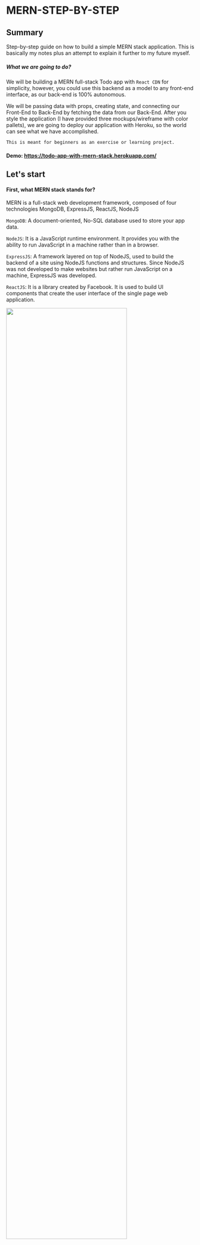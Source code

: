 # MERN-STEP-BY-STEP

## Summary

Step-by-step guide on how to build a simple MERN stack application. This is basically my notes plus an attempt to explain it further to my future myself.

##### What we are going to do?

We will be building a MERN full-stack Todo app with `React CDN` for simplicity, however, you could use this backend as a model to any front-end interface, as our back-end is 100% autonomous.

We will be passing data with props, creating state, and connecting our Front-End to Back-End by fetching the data from our Back-End. After you style the application (I have provided three mockups/wireframe with color pallets), we are going to deploy our application with Heroku, so the world can see what we have accomplished.

`This is meant for beginners as an exercise or learning project.`

#### Demo: https://todo-app-with-mern-stack.herokuapp.com/

## Let's start

#### First, what MERN stack stands for?

MERN is a full-stack web development framework, composed of four technologies MongoDB, ExpressJS, ReactJS, NodeJS

`MongoDB`: A document-oriented, No-SQL database used to store your app data.

`NodeJS`: It is a JavaScript runtime environment. It provides you with the ability to run JavaScript in a machine rather than in a browser.

`ExpressJS`: A framework layered on top of NodeJS, used to build the backend of a site using NodeJS functions and structures. Since NodeJS was not developed to make websites but rather run JavaScript on a machine, ExpressJS was developed.

`ReactJS`: It is a library created by Facebook. It is used to build UI components that create the user interface of the single page web application.

<img src="images/MERN.png" width="80%" >

#### Why MERN stack?

Mainly because this stack is completed composed utilizing the JavaScript language, most code you are writing from back to front is javaScript.

[More info can be found here: ](https://www.educative.io/edpresso/what-is-mern-stack)

**[⬆ Back to Top](#summary)**

### Create a repository

`mkdir mern-app`

`touch mern-app/server.js`
`npm init -y`
`npm install express mongoose --save`

### Required express and mongoose

```
//=============================
//      Dependencies
//=============================
const express = require("express");
const mongoose = require("mongoose");
```

### Add environment variables and set the App to Heroku deployment

Setting the `process.env.PORT || localPortNumber` will ensure that your application will no matter what environment it is being connected, whether it is Heroku `process.env.PORT` or it is in your local machine `localPortNumber`

```
//=============================
//  Environment Variable
//=============================
const app = express();
const mongoURI = process.env.MONGODB_URI || "mongodb://localhost:27017/merncrud";
const PORT = process.env.PORT || 3000;
```

### Make the connection with MongoDB

Set the the mongoURI pass the mongoDB parser and if the connection is successful log a message.

```
//=============================
//  MongoDB Connection
//=============================
mongoose.connect(mongoURI, { useNewUrlParser: true }, () => {
  console.log("Established Connection with mongo", mongoURI);
});
```

### Handle connection error message and mongo disconnected

```
//======================
//  DB Messaging
//======================
mongoose.connection.on("error", (err) => console.log(err.message));
mongoose.connection.on("disconnected", () => console.log("mongo disconnected"));
```

### Now define the App Listening to your PORT variable

Set the variable `app` to listen to the appropriate `PORT` in your local machine it will run on 3000 (or whatever number you assigned to `PORT`) or it will understand that you are in a HEROKU environment.

```
//=================================================
// Listening on Port 3000 or Default to HEROKU
//=================================================
app.listen(PORT, () => {
  console.log(`Ascoltando al porto... ${PORT}`);
});
```

### Creating the Models directory

Create a models folder and add a todos.js file and a todoSchema

`mkdir models`

`touch models/todos.js`

In your `touch models/todos.js` add your dependencies, create your Schema, your models variable, and export it.

```
//=============================
// Dependencies
//=============================

const mongoose = require("mongoose");

//=============================
//      Todos Schema
//=============================
const todoSchema = new mongoose.Schema({
  description: String,
  complete: Boolean,
});

//=============================
// Todos Models
//=============================

const Todos = mongoose.model("Todo", todoSchema);

//=============================
// Export Todos Models
//=============================
module.exports = Todos;

```

### Add a Middleware and fix the Model

Middlewares are just "functions" that will assist your server to run appropriate tasks.

The Middleware needs to be placed at the top of the `server.js`, right bellow the environment variables

```
//=============================
//  Middleware
//=============================
app.use(express.urlencoded({ extended: false })); // extended: false - does not allow nested objects in query strings
app.use(express.json()); //use .json(), not .urlencoded()
app.use(express.static("public")); // we need to tell express to use the public directory for static files... this way our app will find index.html as the route of the application! We can then attach React to that file!
```

Add the Model section in your server, later we will be moving it to it's own controllers folder. Like creating components in the same file in React and later assigning the components to it's own directory and file; it is a common practice build out sections in our server side ensure they are working properly and later on moving them to their own controller folder.

##### …

```
//=============================
//  Model
//=============================

const Todos = require("./models/todos.js");

//==========
// GET
//==========
app.get("/todos", (req, res) => {
  Todos.find({}, (err, foundTodos) => {
    res.json(foundTodos);
  });
});

```

**[⬆ Back to Top](#summary)**

### Create the post route

The post route will be placed underneath our GET route.

```
//==========
// POST
//==========
app.post("/todos", (req, res) => {
  Todos.create(req.body, (err, createdTodo) => {
    res.json(createdTodo); //.json() will send proper headers in response so client knows it's json coming back
  });
});

```

### Create the Controllers

Now, we can create the controller and move the Models to the controller. Don't forget to reference your controllers inside the `server.js`, otherwise, it won't work.

`mkdir controllers`
`touch controllers/todos.js`

### Move Models

Move the `get` and `post` to the `controllers/todos.js`. Notice how we require express and assign it to a variable called `router`, similarly with what we have done with the `app` variable inside the `server.js`. Next, we are getting our Todos from Models, underneath it we will add our rest full routers, and finally exporting them to be accessible in our `server.js` .

```

//=============================
// Dependencies
//=============================
const express = require("express");
const router = express.Router();

//=============================
//  Model
//=============================

const Todos = require("../models/todos");

//==========
// GET
//==========
router.get("/", (req, res) => {
  Todos.find({}, (err, foundTodos) => {
    res.json(foundTodos);
  });
});

//==========
// POST
//==========
router.post("/", (req, res) => {
  Todos.create(req.body, (err, createdTodo) => {
    res.json(createdTodo); //.json() will send proper headers in response so client knows it's json coming back
  });
});

module.exports = router;

```

**[⬆ Back to Top](#summary)**

### Last step in our controller setup:

To complete the controllers set up, make it available in the `server.js` right before our `app.listen()` add the routers, importing them from our controllers.

Assign controllers to a variable

Pass it as second params in `app.use()`

First params, is your route path.

```

//=============================
//  Routers
//=============================
const todosController = require("./controllers/todos");

app.use("/todos", todosController);

```

Initiate your APP by running `nodemon`

##### Use Curl to test it out:

`curl -X POST -H "Content-Type: application/json" -d '{"description":"weee","complete":true}'`

## Create a Public directory

Create a Public directory and `touch style.css & touch index.html`, and `mkdir js` and `touch js/App.js`

Link the `style.css` and `App.js` alongside the `React CDN` scripts to the `index.html`

```
<!DOCTYPE html>
<html lang="en" dir="ltr">
  <head>
    <meta charset="utf-8" />
    <title>React State Store</title>
    <script src="https://cdnjs.cloudflare.com/ajax/libs/react/16.3.2/umd/react.production.min.js"></script>
    <script src="https://cdnjs.cloudflare.com/ajax/libs/react-dom/16.3.2/umd/react-dom.production.min.js"></script>
    <script src="https://cdnjs.cloudflare.com/ajax/libs/babel-standalone/6.26.0/babel.min.js"></script>
    <script type="text/babel" src="./js/app.js"></script>
  </head>
  <body>
    <div class="root">
      <!-- React will load our App here -->
    </div>
  </body>
</html>
```

**[⬆ Back to Top](#summary)**

## Go to App.js

The `App.js` is your main React Component and it is the entry point of your application, it will manage the state, data, and other components in your application.

```
class App extends React.Component {
   render() {
    return (
      <div>
        <h1>React is Running</h1>
        <button>Get Todos</button>
      </div>
    );
  }
}
ReactDOM.render(<App />, document.querySelector(".root"));

```

## Set state and fetch the data from your localhost, in this case, `http://localhost:3000/`

```
state = {
    todos: [],
  };


  getData = () => {
    fetch("http://localhost:3000/todos")
      .then((response) => response.json())
      .then((data) => this.setState({ todos: data }));
  };

```

### Pass the getData Method onClick and map over the current todos if any

##### Use curl to test it out:

`curl -X POST -H "Content-Type: application/json" -d '{"description":"Code Master","complete":true}'`

```
<button onClick={this.getData}>Get Todos</button>

        <ul>
          {this.state.todos.length > 0 &&
            this.state.todos.map((todo) => {
              return <li>{todo.description}</li>;
            })}
        </ul>
```

### Add the componentDidMount() between state and getData()

```
 componentDidMount() {
    this.getData();
  }

```

**[⬆ Back to Top](#summary)**

#### At this point, you should have a functional react application with some todos, if you had run the curl command I mentioned previously.

Now, let's add a delete todos route and create todo using our front-end with React.

### Add Delete and Update Routes

They both will be added to the `controllers/todos.js` file. You will use mongoDB to locate the specific file and update or remove, to update you will do `findByIdAndUpdate()` and `findByIdAndRemove()`

```
//==========
// Delete
//==========
router.delete("/:id", (req, res) => {
  Todos.findByIdAndRemove(req.params.id, (err, deletedTodo) => {
    res.json(deletedTodo);
  });
});

```

##### Use curl to test it out:

`curl -X DELETE http://localhost:3000/todos/58f79d490708714536c02474`

```
//==========
// Update
//==========

router.put("/:id", (req, res) => {
  Todos.findByIdAndUpdate(req.params.id, req.body, (err, updatedTodo) => {
    res.json(updatedTodo);
  });
});

```

##### Use curl to test it out:

`curl -X PUT -H "Content-Type: application/json" -d '{"description":"I updated this","complete":true}' http://localhost:3000/todos/58f7a4fd26b1a345e9281cb8`

## Create a todos form

Since we already created our `POST` request, our backend is ready with our `app.post` route, we can create a form in react to feed our back-end

#### The form will contain a handleChange and handleSubmit events

    handleChange(): Will handle the changes in the form, by setting the state to the value typed by the user

    handleSubmit(): Will get the data changed and send it to the backend

```
  handleChange = () => {
    this.setState({
      [event.target.id]: event.target.value,
    });
  };
```

```
  handleSubmit = (event) => {
    event.preventDefault();
    fetch("/todos", {
      body: JSON.stringify({ description: this.state.description }),
      method: "POST",
      headers: {
        Accept: "application/json, text/plain, */*",
        "Content-Type": "application/json",
      },
    })
      .then((response) => response.json())
      .then((newTodo) => {
        this.setState({
          todos: [newTodo, ...this.state.todos],
          description: "",
        });
      });
  };

```

```
  {/* Add a form to create Todos  */}
        <form onSubmit={this.handleSubmit}>
          <label htmlFor="description">Description</label>
          <input
            type="text"
            value={this.state.description}
            id="description"
            onChange={this.handleChange}
          />
          <input type="submit" />
        </form>
```

**[⬆ Back to Top](#summary)**

## Delete Todos

Add a button inside our `map()`and name it delete or something meaningful. Also, add an `onClick()` event to the button. At this point, you want to `this.deleteTodo()` that will take two parameters the `todo_id` and `index` of the current value being mapped.

Then, we define the `deleteToDo` method above our `Render()` by fetching the exact route, passing the second argument `method:` as `DELETE` and generating a promise that will update the state of your app by slicing the specific item generating a new array with all the items prior and after our target item.

Add the button in Map

```
<ul>
{this.state.todos.length > 1 &&
  this.state.todos.map((todo, index) => {
    return (
      <li>
        {todo.description}
        <button onClick={() => this.deleteToDo(todo._id, index)}>
          Delete
        </button>
      </li>
    );
  })}
</ul>

```

```
  deleteToDo = (id, index) => {
    fetch("todos/" + id, {
      method: "DELETE",
    }).then((data) => {
      this.setState({
        todos: [
          ...this.state.todos.slice(0, index),
          ...this.state.todos.slice(index + 1),
        ],
      });
    });
  };

```

## Refactoring our app so it is more realistic with separation of concerns

Always look for a clean easy to read component when developing React Applications. Once your component starts to look crowded try to break it into two components by separating concerns.

To illustrate this concept, we will be adding a new functional component called `ToDoItem`, by moving our `<li>` inside our new component, and by passing props we will achieve the same end result with a cleaner approach.

New Component:

```
const ToDoItem = (props) => {
  return (
    <li>
      {props.todo.description}
      <button onClick={() => props.deleteTodo(props.todo._id, props.index)}>
        Delete
      </button>
    </li>
  );
};

```

The refactored map() with ToDoItem and its props:

```
<ul>
  {this.state.todos.length > 0 &&
       this.state.todos.map((todo, index) => {
    return (
           <ToDoItem
             todo={todo}
             index={index}
             deleteTodo={this.deleteTodo}
           />
          );
     })}
</ul>

```

**[⬆ Back to Top](#summary)**

## Update Todos

### Refactoring our ToDoItem functional component

First, let's refactor the `ToDoItem()` component so we will surround the `props.todo.description` and add a ternary conditional that will add a class if `props.todo.complete` is set to true

### Code the Update Method

In the `updateToDo` method, we will change the value of our `todo.complete` to be the exact opposite of its current state, therefore we type the (isNOt) represented by the `!` in front of the word `todo.complete`. Next, we will fetch the data from our controller Update Route by using a fetch API call.

Furthermore, once the item is updated, we will use a promise and pass our `getData()` created previously.

```
updateToDo = (todo) => {
    todo.complete = !todo.complete;
    fetch(`todos/${todo._id}`, {
      body: JSON.stringify(todo),
      method: "PUT",
      headers: {
        Accept: "application/json, text/plain, */*",
        "Content-Type": "application/json",
      },
    })
      .then((response) => response.json())
      .then((data) => {
        this.getData();
      });
  };

```

So `App` is the highest component in our application, also it is where our state is managed, therefore, our update method will be placed in App.js and we will pass it down to the appropriate component, in our case the ToDoItem Component.

```
<ToDoItem
todo={todo}
index={index}
deleteTodo={this.deleteTodo}
updateToDo={this.updateToDo}
/>
```

Now lets created a new button in our `ToDoItem` component that will toggle

```
<button onClick={() => props.updateToDo(props.todo)}>Complete</button>
```

**[⬆ Back to Top](#summary)**

### Add Some Style

Now Let's add some style. Feel free to choose your own style and color pallet, however, I have put these three wireframes and color pallets that I come up with, feel free to use it or add your own.

Sometimes in a real-world scenario, you would get a design sheet directly from your company's design department or directly from a product/project owner. Maybe using one of my suggested designs is a way of practicing this concept.

**Pro tip**: When designing, I usually pick two main colors, I use some small variation of these colors and I add those to any contrast element.

#### Design One:

<img src="images/DesignOne.png" width="80%" >

Color Pallet:

```
    #3aafa9
    #2b7a78
    #def2f1
    #545454
    #c7c9cd
    #ffffff
```

#### Design Two:

<img src="images/DesignTwo.png" width="80%" >

Color Pallet:

```
    #5d5174
    #9680a4
    #e2deea
    #545454
    #e4e0dd
    #ffffff
```

#### Design Three:

<img src="images/DesignThree.png" width="80%" >

Color Pallet:

```
    #545454
    #edecec
    #e4e0dd
    #c8dbf8
    #ffffff
```

**[⬆ Back to Top](#summary)**

## Heroku Deployment

#### Initial Heroku Set Up

Access Heroku and [create a new account ](https://signup.heroku.com/)

Install Heroku CLI Tools [CLI Tools](https://devcenter.heroku.com/articles/heroku-cli)

Heroku CLI will allow you to access terminal commands from Heroku, such as `heroku login`

Type `heroku login` anywhere in your terminal

Follow prompts to sync your Heroku account with your computer

#### Create a New App on Heroku

Access your account dashboard at [https://dashboard.heroku.com/apps](https://dashboard.heroku.com/apps)

Click on the `New` dropdown button and select `Create new app`

<img src="images/NewAppOne.jpg" width="80%" >

Add a unique name to your app and click on the `create app` button

<img src="images/NewAppTwo.jpg" width="80%" >

### Before we deploy the app Let's add an addon that is Heroku's version of MongoDB

This addon is called MongoLab. MongoLab as I mentioned is a Heroku's version of MongoDB and it make sure our application runs as expected.

#### Important:

MongoLab is a free addon for as long as you choose the `FREE` version. You will be required to add your credit card. So, just make sure you got the `FREE` version!

Click on the `Resource` Tab
Under the `Add-ons` section search for `mLab MongoDB`

<img src="images/mLabOne.jpg" width="80%" >

A modal will display.
Under the `Plan name` Select the Free version called `Sandbox - Free`
Click on the button `Provision`

##### Please note that any other sandbox version will cost you money

<img src="images/mLabTwo.jpg" width="80%" >

#### Initialize Heroku repo

Now let's change focus on the `Deploy` tab

At this point, if you do not have a GitHub repo created, just run `git init` If you already have a repo created you can skip this previous step.

Now we can set heroku as a remote repo

`$ heroku git:remote -a todo-app-with-mern-stack`

#### Important:

`Make sure you have a .gitignore file and add node_modules to it, as shown below:`

```
node_modules
/node_modules
*node_modules

```

#### Now run git add, commit, and push it to heroku master

Notice that we are not pushing it to the origin master although we do have an origin (representing our GitHub repo), we are changing focus to the `heroku master`

```
git add .
git commit -m "Pushing my app to Heroku "
git push heroku master

```

It can take a minute. Once it is completed, you can type `heroku open` You should be able to see your app deployed.

### Demo: https://todo-app-with-mern-stack.herokuapp.com/

**[⬆ Back to Top](#summary)**
